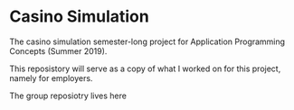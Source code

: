 # Casino Simulation
The casino simulation semester-long project for Application Programming Concepts (Summer 2019).

This reposistory will serve as a copy of what I worked on for this project, namely for employers.

The group reposiotry lives here 
